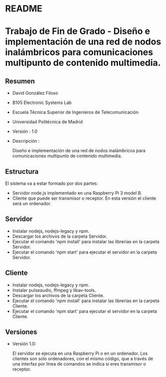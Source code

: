 # README #

# Trabajo de Fin de Grado - Diseño e implementación de una red de nodos inalámbricos para comunicaciones multipunto de contenido multimedia.

##	Resumen
+ David González Filoso
+ B105 Electronic Systems Lab
+ Escuela Técnica Superior de Ingenieros de Telecomunicación
+ Universidad Politécnica de Madrid
+ Versión : 1.0
+ Descripción :

	Diseño e implementación de una red de nodos inalámbricos para comunicaciones multipunto de contenido multimedia.

##	Estructura
El sistema va a estar formado por dos partes:
+ Servidor node.js implementado en una Raspberry Pi 3 model B.
+ Cliente que puede ser transmisor o receptor. En esta versión el cliente será un ordenador.

##	Servidor
+ Instalar nodejs, nodejs-legacy y npm.
+ Descargar los archivos de la carpeta Servidor.
+ Ejecutar el comando 'npm install' para instalar las librerí­as en la carpeta Servidor.
+ Ejecutar el comando 'npm start' para ejecutar el servidor	en la carpeta Servidor.

##	Cliente
+ Instalar nodejs, nodejs-legacy y npm.
+	Instalar pulseaudio, ffmpeg y libav-tools.
+ Descargar los archivos de la carpeta Cliente.
+ Ejecutar el comando 'npm install' para instalar las librerí­as en la carpeta Cliente.
+ Ejecutar el comando 'npm start' para ejecutar el servidor	en la carpeta Cliente.

##	Versiones
+	Versión 1.0:

	El servidor se ejecuta en una Raspberry Pi o en un ordenador. Los clientes son solo ordenadores, con el mismo código, que a través de una interfaz por línea de comandos se indica si eres transmisor o receptor.
